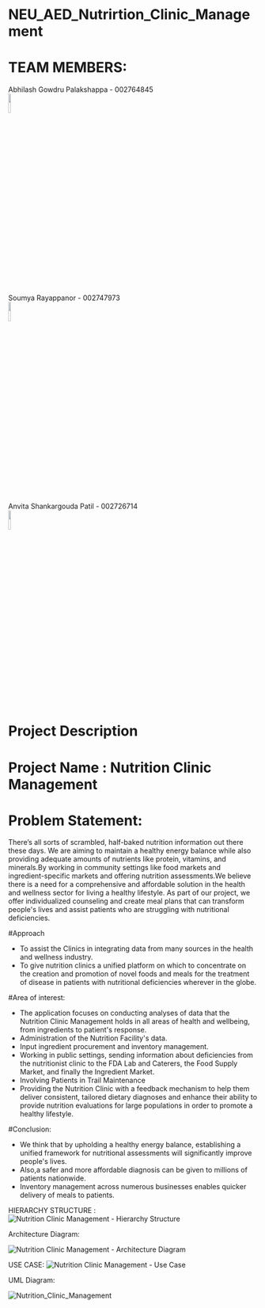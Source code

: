# NEU_AED_Nutrirtion_Clinic_Management
# TEAM MEMBERS:
Abhilash Gowdru Palakshappa - 002764845 <br>
<img src="https://media-exp1.licdn.com/dms/image/D5603AQG7FcXuYR249w/profile-displayphoto-shrink_800_800/0/1661383024454?e=2147483647&amp;v=beta&amp;t=S2FYv-U2Lq9a2EWo4_m2Nn62Bs0lWBEtIun37veWHHY" width="10%" height="10%"> <br>

Soumya Rayappanor - 002747973 <br>
<img src="https://media-exp1.licdn.com/dms/image/D4E03AQG39Djb7kksMg/profile-displayphoto-shrink_800_800/0/1667433629820?e=1675900800&amp;v=beta&amp;t=xIq70wb83cF2JKt9Vl8mXOeZtgc9eKv66kqxKFH6GY0" width="10%" height="10%"> <br>

Anvita Shankargouda Patil - 002726714 <br>
<img src="https://media-exp1.licdn.com/dms/image/C5603AQEtk9LKaadIlQ/profile-displayphoto-shrink_800_800/0/1658690147465?e=1675900800&v=beta&t=JYW2aGNVXp7W2VmtResRoRTUcucstRwhaZC7FVsWkdw" width="10%" height="10%"> <br>

# Project Description
# Project Name : Nutrition Clinic Management

# Problem Statement:

There’s all sorts of scrambled, half-baked nutrition information out there these days. We are aiming to maintain a healthy energy balance while also providing adequate amounts of nutrients like protein, vitamins, and minerals.By working in community settings like food markets and ingredient-specific markets and offering nutrition assessments.We believe there is a need for a comprehensive and affordable solution in the health and wellness sector for living a healthy lifestyle. As part of our project, we offer individualized counseling and create meal plans that can transform people's lives and assist patients who are struggling with nutritional deficiencies.

#Approach

* To assist the Clinics in integrating data from many sources in the health and wellness industry.
* To give nutrition clinics a unified platform on which to concentrate on the creation and promotion of novel foods and meals for the treatment of disease in patients with nutritional deficiencies wherever in the globe.

#Area of interest:

* The application focuses on conducting analyses of data that the Nutrition Clinic Management holds in all areas of health and wellbeing, from ingredients to patient's response.
* Administration of the Nutrition Facility's data.
* Input ingredient procurement and inventory management.
* Working in public settings, sending information about deficiencies from the nutritionist clinic to the FDA Lab and Caterers, the Food Supply Market, and finally the Ingredient Market.
* Involving Patients in Trail Maintenance
* Providing the Nutrition Clinic with a feedback mechanism to help them deliver consistent, tailored dietary diagnoses and enhance their ability to provide nutrition evaluations for large populations in order to promote a healthy lifestyle.

#Conclusion:
* We think that by upholding a healthy energy balance, establishing a unified framework for nutritional assessments will significantly improve people's lives. 
* Also,a safer and more affordable diagnosis can be given to millions of patients nationwide. 
* Inventory management across numerous businesses enables quicker delivery of meals to patients.

HIERARCHY STRUCTURE :
![Nutrition Clinic Management - Hierarchy Structure](https://user-images.githubusercontent.com/114604212/206951755-85048a31-2cc4-4e0c-86c5-6867d4fbebef.png)

Architecture Diagram:

![Nutrition Clinic Management - Architecture Diagram ](https://user-images.githubusercontent.com/114604212/206953573-37e361f8-de87-4956-82b0-eea179053f28.png)

USE CASE:
![Nutrition Clinic Management - Use Case](https://user-images.githubusercontent.com/114604212/206953615-dad16359-1e2e-4966-9615-62fcf2c499ce.png)

UML Diagram:

![Nutrition_Clinic_Management](https://user-images.githubusercontent.com/114604212/206953726-fc2fdbbf-a567-44ab-906e-427ae4f86272.png)





